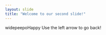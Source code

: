 ```yaml
---
layout: slide
title: "Welcome to our second slide!"
---
```

widepeepoHappy
Use the left arrow to go back!
